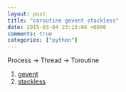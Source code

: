 ```yaml
---
layout: post
title: "coroutine gevent stackless"
date: 2015-03-04 23:13:04 +0800
comments: true
categories: ["python"]
---
```


<!-- more -->

Process -> Thread -> Toroutine 

1. [gevent]
2. [stackless]


[gevent]:http://www.gevent.org/
[stackless]:http://www.stackless.com/